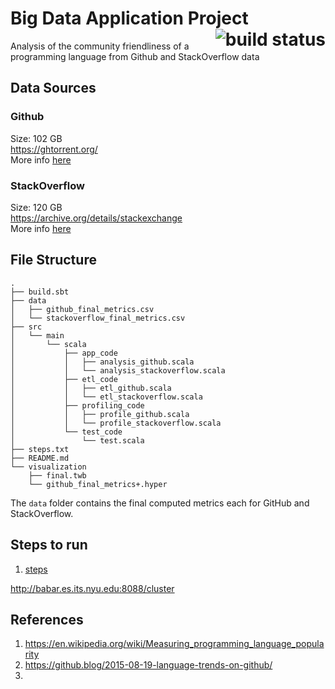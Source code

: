 
<h1> Big Data Application Project
<a href="https://arxiv.org/pdf/2006.01351.pdf">
    <img align="right" src="https://img.shields.io/badge/arXiv-2006.01351-blue" class="build-status" alt="build status">
</a>
</h1>

Analysis of the community friendliness of a programming language from Github and StackOverflow data

## Data Sources

### Github
Size: 102 GB \
https://ghtorrent.org/ \
More info [here](docs/README.md)

### StackOverflow
Size: 120 GB \
https://archive.org/details/stackexchange \
More info [here](docs/README.md)

## File Structure
```
.
├── build.sbt
├── data
│   ├── github_final_metrics.csv
│   └── stackoverflow_final_metrics.csv
├── src
│   └── main
│       └── scala
│           ├── app_code
│           │   ├── analysis_github.scala
│           │   └── analysis_stackoverflow.scala
│           ├── etl_code
│           │   ├── etl_github.scala
│           │   └── etl_stackoverflow.scala
│           ├── profiling_code
│           │   ├── profile_github.scala
│           │   └── profile_stackoverflow.scala
│           └── test_code
│               └── test.scala
├── steps.txt
├── README.md
└── visualization
    ├── final.twb
    └── github_final_metrics+.hyper
```
The ```data``` folder contains the final computed metrics each for GitHub and StackOverflow.

## Steps to run
1. [steps](usage.md)

http://babar.es.its.nyu.edu:8088/cluster

## References
1. https://en.wikipedia.org/wiki/Measuring_programming_language_popularity
2. https://github.blog/2015-08-19-language-trends-on-github/
3. 